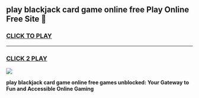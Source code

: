 
## play blackjack card game online free Play Online Free Site 👋
<h3>
<a href="https://download.freeplayer.one?title=play_blackjack_card_game_online_free&ref=21F">CLICK TO PLAY</a></h3>
<hr>

<h3>
<a href="https://download.freeplayer.one?title=play_blackjack_card_game_online_free&ref=21F">CLICK 2 PLAY</a>
  
</h3>

<a href="https://download.freeplayer.one?title=play_blackjack_card_game_online_free&ref=21F"><img src="https://cdnb.artstation.com/p/assets/images/images/032/539/853/original/anto-thomas-button-gif.gif"></a>


**play blackjack card game online free games unblocked: Your Gateway to Fun and Accessible Online Gaming**
